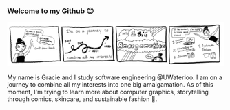 ### Welcome to my Github 😊


![Header](https://raw.githubusercontent.com/graciexia8/graciexia8/master/intro.jpeg)
 
My name is Gracie and I study software engineering @UWaterloo. I am on a journey to combine all my interests into one big amalgamation. As of this moment, I'm trying to learn more about computer graphics, storytelling through comics, skincare, and sustainable fashion 👯. 
